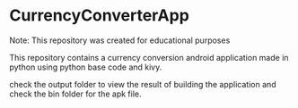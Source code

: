 # CurrencyConverterApp

Note: This repository was created for educational purposes

This repository contains a currency conversion android application made in python using python base code and kivy.

check the output folder to view the result of building the application and check the bin folder for the apk file. 
